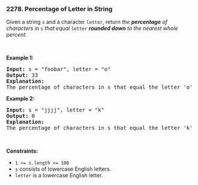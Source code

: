 <h3 align="left"> 2278. Percentage of Letter in String</h3>
<div><p>Given a string <code>s</code> and a character <code>letter</code>, return<em> the <strong>percentage</strong> of characters in </em><code>s</code><em> that equal </em><code>letter</code><em> <strong>rounded down</strong> to the nearest whole percent.</em></p>

<p>&nbsp;</p>
<p><strong>Example 1:</strong></p>

<pre><strong>Input:</strong> s = "foobar", letter = "o"
<strong>Output:</strong> 33
<strong>Explanation:</strong>
The percentage of characters in s that equal the letter 'o' is 2 / 6 * 100% = 33% when rounded down, so we return 33.
</pre>

<p><strong>Example 2:</strong></p>

<pre><strong>Input:</strong> s = "jjjj", letter = "k"
<strong>Output:</strong> 0
<strong>Explanation:</strong>
The percentage of characters in s that equal the letter 'k' is 0%, so we return 0.</pre>

<p>&nbsp;</p>
<p><strong>Constraints:</strong></p>

<ul>
	<li><code>1 &lt;= s.length &lt;= 100</code></li>
	<li><code>s</code> consists of lowercase English letters.</li>
	<li><code>letter</code> is a lowercase English letter.</li>
</ul>
</div>